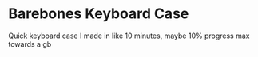 # Barebones Keyboard Case
 Quick keyboard case I made in like 10 minutes, maybe 10% progress max towards a gb
